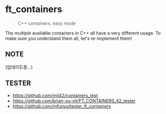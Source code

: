 # ft_containers

> C++ containers, easy mode

The multiple available containers in C++ all have a very different usage. To make sure you understand them all, let's re-implement them!

## NOTE

(업데이트중...)

## TESTER

- https://github.com/mli42/containers_test
- https://github.com/brian-xu-vlt/FT_CONTAINERS_42_tester
- https://github.com/mfunyu/tester_ft_containers